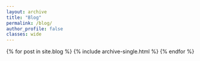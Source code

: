 ```yaml
---
layout: archive
title: "Blog"
permalink: /blog/
author_profile: false
classes: wide
---
```


{% for post in site.blog %}
{% include archive-single.html %}
{% endfor %}
